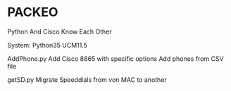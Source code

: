# PACKEO
Python And Cisco Know Each Other

System:
Python35
UCM11.5


AddPhone.py
Add Cisco 8865 with specific options
Add phones from CSV file

getSD.py
Migrate Speeddials from von MAC to another
